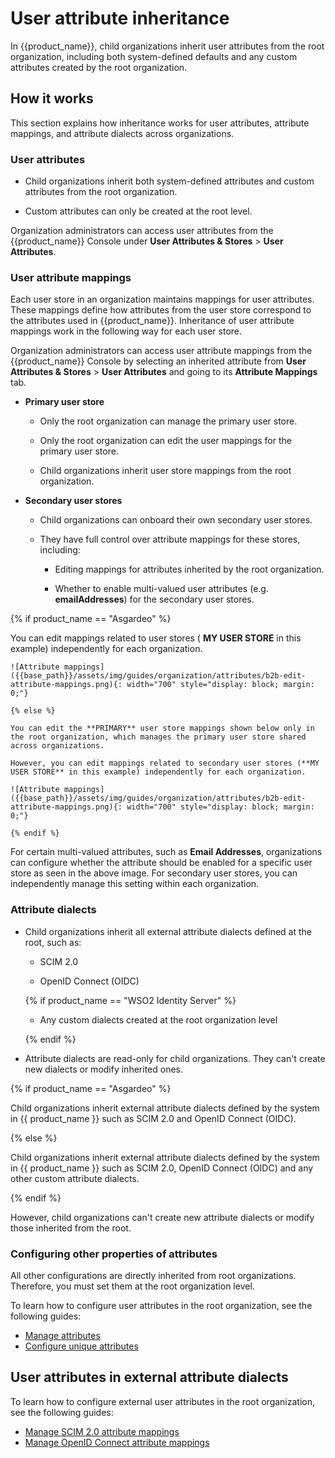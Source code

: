 # User attribute inheritance

In {{product_name}}, child organizations inherit user attributes from the root organization, including both system-defined defaults and any custom attributes created by the root organization.

## How it works

This section explains how inheritance works for user attributes, attribute mappings, and attribute dialects across organizations.

### User attributes

- Child organizations inherit both system-defined attributes and custom attributes from the root organization.

- Custom attributes can only be created at the root level.

Organization administrators can access user attributes from the {{product_name}} Console under **User Attributes & Stores** > **User Attributes**.

### User attribute mappings

Each user store in an organization maintains mappings for user attributes. These mappings define how attributes from the user store correspond to the attributes used in {{product_name}}. Inheritance of user attribute mappings work in the following way for each user store.

Organization administrators can access user attribute mappings from the {{product_name}} Console by selecting an inherited attribute from **User Attributes & Stores** > **User Attributes** and going to its **Attribute Mappings** tab.

- **Primary user store**

    - Only the root organization can manage the primary user store.

    - Only the root organization can edit the user mappings for the primary user store.

    - Child organizations inherit user store mappings from the root organization.

- **Secondary user stores**

    - Child organizations can onboard their own secondary user stores.

    - They have full control over attribute mappings for these stores, including:

        - Editing mappings for attributes inherited by the root organization.

        - Whether to enable multi-valued user attributes (e.g. **emailAddresses**) for the secondary user stores.

{% if product_name == "Asgardeo" %}

You can edit mappings related to user stores ( **MY USER STORE** in this example) independently for each organization.

    ![Attribute mappings]({{base_path}}/assets/img/guides/organization/attributes/b2b-edit-attribute-mappings.png){: width="700" style="display: block; margin: 0;"}

    {% else %}

    You can edit the **PRIMARY** user store mappings shown below only in the root organization, which manages the primary user store shared across organizations.

    However, you can edit mappings related to secondary user stores (**MY USER STORE** in this example) independently for each organization.

    ![Attribute mappings]({{base_path}}/assets/img/guides/organization/attributes/b2b-edit-attribute-mappings.png){: width="700" style="display: block; margin: 0;"}

    {% endif %}


For certain multi-valued attributes, such as **Email Addresses**, organizations can configure whether the attribute should be enabled for a specific user store as seen in the above image. For secondary user stores, you can independently manage this setting within each organization.


### Attribute dialects

- Child organizations inherit all external attribute dialects defined at the root, such as:

    - SCIM 2.0

    - OpenID Connect (OIDC)

    {% if product_name == "WSO2 Identity Server" %}

    - Any custom dialects created at the root organization level

    {% endif %}

- Attribute dialects are read-only for child organizations. They can't create new dialects or modify inherited ones.

{% if product_name == "Asgardeo" %}

Child organizations inherit external attribute dialects defined by the system in {{ product_name }} such as SCIM 2.0 and OpenID Connect (OIDC).

{% else %}

Child organizations inherit external attribute dialects defined by the system in {{ product_name }} such as SCIM 2.0, OpenID Connect (OIDC) and any other custom attribute dialects.

{% endif %}

However, child organizations can't create new attribute dialects or modify those inherited from the root.







### Configuring other properties of attributes

All other configurations are directly inherited from root organizations. Therefore, you must set them at the root organization level.

To learn how to configure user attributes in the root organization, see the following guides:

- [Manage attributes]({{base_path}}/guides/users/attributes/manage-attributes)
- [Configure unique attributes]({{base_path}}/guides/users/attributes/configure-unique-attributes)

## User attributes in external attribute dialects



To learn how to configure external user attributes in the root organization, see the following guides:

- [Manage SCIM 2.0 attribute mappings]({{base_path}}/guides/users/attributes/manage-scim2-attribute-mappings)
- [Manage OpenID Connect attribute mappings]({{base_path}}/guides/users/attributes/manage-oidc-attribute-mappings)
